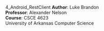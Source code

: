 4_Android_RestClient
**Author**: Luke Brandon <br>
**Professor**: Alexander Nelson <br>
**Course**: CSCE 4623 <br>
University of Arkansas Computer Science
